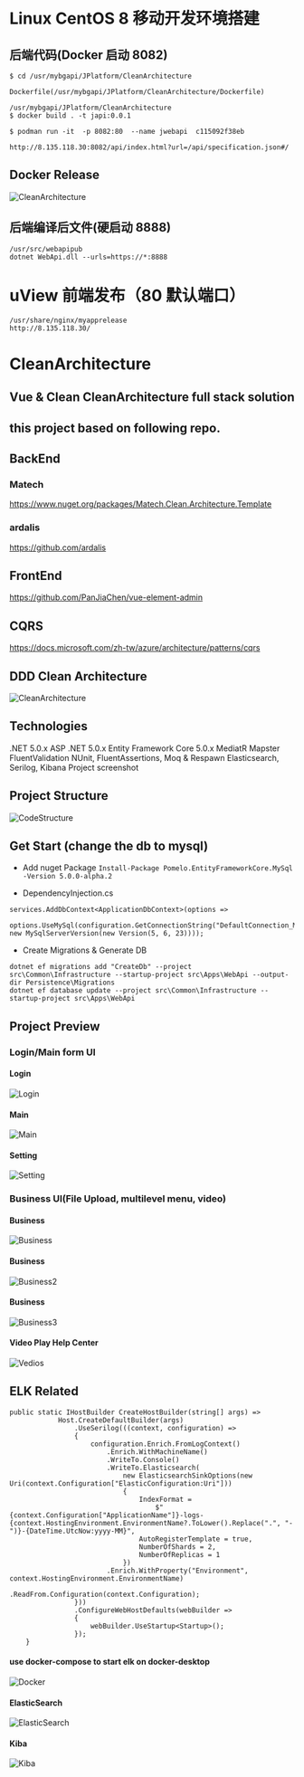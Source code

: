 # Linux CentOS 8 移动开发环境搭建
## 后端代码(Docker 启动 8082)
```
$ cd /usr/mybgapi/JPlatform/CleanArchitecture

Dockerfile(/usr/mybgapi/JPlatform/CleanArchitecture/Dockerfile)

/usr/mybgapi/JPlatform/CleanArchitecture
$ docker build . -t japi:0.0.1

$ podman run -it  -p 8082:80  --name jwebapi  c115092f38eb

http://8.135.118.30:8082/api/index.html?url=/api/specification.json#/
```
## Docker Release
![CleanArchitecture](https://github.com/MorningstarJerry/JPlatform/blob/main/CleanArchitecture/ScreenShots/M10.png)


## 后端编译后文件(硬启动 8888)
```
/usr/src/webapipub
dotnet WebApi.dll --urls=https://*:8888
```


# uView 前端发布（80 默认端口）
```
/usr/share/nginx/myapprelease
http://8.135.118.30/
```



# CleanArchitecture
## Vue & Clean CleanArchitecture full stack solution

## this project based on following repo.
## BackEnd
### Matech
https://www.nuget.org/packages/Matech.Clean.Architecture.Template

### ardalis
https://github.com/ardalis
## FrontEnd
https://github.com/PanJiaChen/vue-element-admin


## CQRS
https://docs.microsoft.com/zh-tw/azure/architecture/patterns/cqrs

## DDD Clean Architecture
![CleanArchitecture](https://github.com/MorningstarJerry/CleanArchitecture/blob/main/ScreenShots/CleanArchitecture.png)

## Technologies
.NET 5.0.x
ASP .NET 5.0.x
Entity Framework Core 5.0.x
MediatR
Mapster
FluentValidation
NUnit, FluentAssertions, Moq & Respawn
Elasticsearch, Serilog, Kibana
Project screenshot

## Project Structure
![CodeStructure](https://github.com/MorningstarJerry/CleanArchitecture/blob/main/ScreenShots/CodeStructure.png)

## Get Start (change the db to mysql)

* Add nuget Package 
`Install-Package Pomelo.EntityFrameworkCore.MySql -Version 5.0.0-alpha.2`

* DependencyInjection.cs 
```
services.AddDbContext<ApplicationDbContext>(options =>
                  options.UseMySql(configuration.GetConnectionString("DefaultConnection_MySql"), new MySqlServerVersion(new Version(5, 6, 23))));
```

* Create Migrations & Generate DB 
```
dotnet ef migrations add "CreateDb" --project src\Common\Infrastructure --startup-project src\Apps\WebApi --output-dir Persistence\Migrations
dotnet ef database update --project src\Common\Infrastructure --startup-project src\Apps\WebApi
```

## Project Preview
### Login/Main form UI
#### Login
![Login](https://github.com/MorningstarJerry/CleanArchitecture/blob/main/ScreenShots/Login.png)
#### Main
![Main](https://github.com/MorningstarJerry/CleanArchitecture/blob/main/ScreenShots/Main.png)
#### Setting
![Setting](https://github.com/MorningstarJerry/CleanArchitecture/blob/main/ScreenShots/Setting.png)

### Business UI(File Upload, multilevel menu, video)
#### Business
![Business](https://github.com/MorningstarJerry/CleanArchitecture/blob/main/ScreenShots/Business.png)
#### Business
![Business2](https://github.com/MorningstarJerry/CleanArchitecture/blob/main/ScreenShots/Business2.png)
#### Business
![Business3](https://github.com/MorningstarJerry/CleanArchitecture/blob/main/ScreenShots/Business3.png)
#### Video Play Help Center
![Vedios](https://github.com/MorningstarJerry/CleanArchitecture/blob/main/ScreenShots/Vedios.png)


## ELK Related
```
public static IHostBuilder CreateHostBuilder(string[] args) =>
            Host.CreateDefaultBuilder(args)
                .UseSerilog(((context, configuration) =>
                {
                    configuration.Enrich.FromLogContext()
                        .Enrich.WithMachineName()
                        .WriteTo.Console()
                        .WriteTo.Elasticsearch(
                            new ElasticsearchSinkOptions(new Uri(context.Configuration["ElasticConfiguration:Uri"]))
                            {
                                IndexFormat =
                                    $"{context.Configuration["ApplicationName"]}-logs-{context.HostingEnvironment.EnvironmentName?.ToLower().Replace(".", "-")}-{DateTime.UtcNow:yyyy-MM}",
                                AutoRegisterTemplate = true,
                                NumberOfShards = 2,
                                NumberOfReplicas = 1
                            })
                        .Enrich.WithProperty("Environment", context.HostingEnvironment.EnvironmentName)
                        .ReadFrom.Configuration(context.Configuration);
                }))
                .ConfigureWebHostDefaults(webBuilder =>
                {
                    webBuilder.UseStartup<Startup>();
                });
    }
```

#### use docker-compose to start elk on docker-desktop
![Docker](https://github.com/MorningstarJerry/CleanArchitecture/blob/main/ScreenShots/Docker.png)

#### ElasticSearch
![ElasticSearch](https://github.com/MorningstarJerry/CleanArchitecture/blob/main/ScreenShots/ElasticSearch.png)

#### Kiba
![Kiba](https://github.com/MorningstarJerry/CleanArchitecture/blob/main/ScreenShots/Kiba.png)
